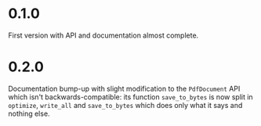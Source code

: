 # 0.1.0

First version with API and documentation almost complete.

# 0.2.0

Documentation bump-up with slight modification to the `PdfDocument` API which isn't 
backwards-compatible: its function `save_to_bytes` is now split in `optimize`, `write_all`
and `save_to_bytes` which does only what it says and nothing else.